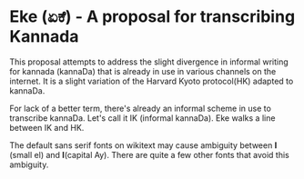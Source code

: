 # Eke (ಏಕೆ) - A proposal for transcribing Kannada

This proposal attempts to address the slight divergence in informal
writing for kannada (kannaDa) that is already in use in various channels
on the internet. It is a slight variation of the Harvard Kyoto
protocol(HK) adapted to kannaDa.

For lack of a better term, there's already an informal scheme in use to
transcribe kannaDa. Let's call it IK (informal kannaDa). Eke walks a
line between IK and HK.

The default sans serif fonts on wikitext may cause ambiguity between
**l** (small el) and **I**(capital Ay). There are quite a few other
fonts that avoid this ambiguity.

